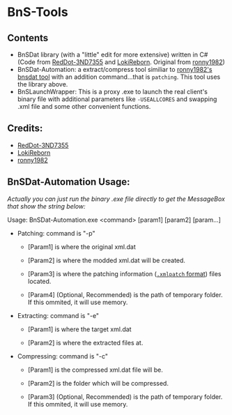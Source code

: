 # BnS-Tools

## Contents
- BnSDat library (with a "little" edit for more extensive) written in C# (Code from [RedDot-3ND7355](https://github.com/RedDot-3ND7355/BnS-Buddy) and [LokiReborn](http://www.bladeandsouldojo.com/profile/4070-lokireborn/). Original from [ronny1982](https://sourceforge.net/projects/bns-tools/files/bnsdat/))
- BnSDat-Automation: a extract/compress tool similiar to [ronny1982's bnsdat tool](https://sourceforge.net/projects/bns-tools/files/bnsdat/) with an addition command...that is `patching`. This tool uses the library above.
- BnSLaunchWrapper: This is a proxy .exe to launch the real client's binary file with additional parameters like `-USEALLCORES` and swapping .xml file and some other convenient functions.

## Credits:
- [RedDot-3ND7355](https://github.com/RedDot-3ND7355/BnS-Buddy)
- [LokiReborn](http://www.bladeandsouldojo.com/profile/4070-lokireborn/)
- [ronny1982](https://sourceforge.net/projects/bns-tools/files/bnsdat/)

## BnSDat-Automation Usage:
*Actually you can just run the binary .exe file directly to get the MessageBox that show the string below:*

Usage: BnSDat-Automation.exe \<command\> [param1] [param2] [param...]

* Patching: command is "-p"

  * [Param1] is where the original xml.dat

  * [Param2] is where the modded xml.dat will be created.

  * [Param3] is where the patching information ([`.xmlpatch` format](https://github.com/Leayal/BnS-Tools/wiki#xmlpatch-file-format)) files located.

  * [Param4] (Optional, Recommended) is the path of temporary folder. If this ommited, it will use memory.

* Extracting: command is "-e"

  * [Param1] is where the target xml.dat

  * [Param2] is where the extracted files at.

* Compressing: command is "-c"

  * [Param1] is the compressed xml.dat file will be.

  * [Param2] is the folder which will be compressed.

  * [Param3] (Optional, Recommended) is the path of temporary folder. If this ommited, it will use memory.
